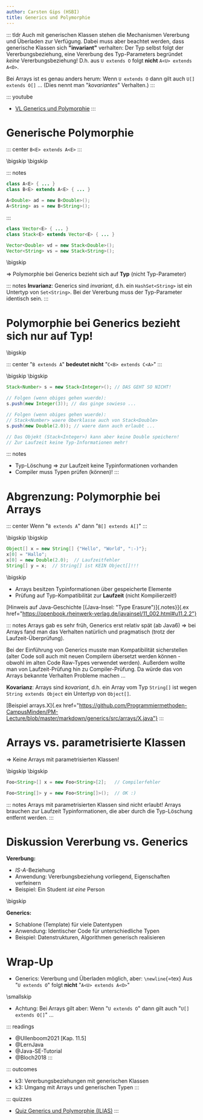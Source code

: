 ```yaml
---
author: Carsten Gips (HSBI)
title: Generics und Polymorphie
---
```


::: tldr
Auch mit generischen Klassen stehen die Mechanismen Vererbung und Überladen zur
Verfügung. Dabei muss aber beachtet werden, dass generische Klassen sich
**"invariant"** verhalten: Der Typ selbst folgt der Vererbungsbeziehung, eine
Vererbung des Typ-Parameters begründet *keine* Vererbungsbeziehung! D.h. aus
`U extends O` folgt **nicht** `A<U> extends A<O>`.

Bei Arrays ist es genau anders herum: Wenn `U extends O` dann gilt auch
`U[] extends O[]` ... (Dies nennt man "*kovariantes*" Verhalten.)
:::

::: youtube
-   [VL Generics und Polymorphie](https://youtu.be/RiTA43wTixQ)
:::

# Generische Polymorphie

::: center
`B<E> extends A<E>`
:::

\bigskip
\bigskip

::: notes
``` java
class A<E> { ... }
class B<E> extends A<E> { ... }

A<Double> ad = new B<Double>();
A<String> as = new B<String>();
```
:::

``` java
class Vector<E> { ... }
class Stack<E> extends Vector<E> { ... }

Vector<Double> vd = new Stack<Double>();
Vector<String> vs = new Stack<String>();
```

\bigskip

=\> Polymorphie bei Generics bezieht sich auf **Typ** (nicht Typ-Parameter)

::: notes
**Invarianz**: Generics sind *invariant*, d.h. ein `HashSet<String>` ist ein Untertyp
von `Set<String>`. Bei der Vererbung muss der Typ-Parameter identisch sein.
:::

# Polymorphie bei Generics bezieht sich nur auf Typ!

\bigskip

::: center
"`B extends A`" **bedeutet nicht** "`C<B> extends C<A>`"
:::

\bigskip
\bigskip

``` java
Stack<Number> s = new Stack<Integer>(); // DAS GEHT SO NICHT!

// Folgen (wenn obiges gehen wuerde):
s.push(new Integer(3)); // das ginge sowieso ...

// Folgen (wenn obiges gehen wuerde):
// Stack<Number> waere Oberklasse auch von Stack<Double>
s.push(new Double(2.0)); // waere dann auch erlaubt ...

// Das Objekt (Stack<Integer>) kann aber keine Double speichern!
// Zur Laufzeit keine Typ-Informationen mehr!
```

::: notes
-   Typ-Löschung =\> zur Laufzeit keine Typinformationen vorhanden
-   Compiler muss Typen prüfen (können)!
:::

# Abgrenzung: Polymorphie bei Arrays

::: center
Wenn "`B extends A`" dann "`B[] extends A[]`"
:::

\bigskip
\bigskip

``` java
Object[] x = new String[] {"Hello", "World", ":-)"};
x[0] = "Hallo";
x[0] = new Double(2.0);  // Laufzeitfehler
String[] y = x;  // String[] ist KEIN Object[]!!!
```

\bigskip

-   Arrays besitzen Typinformationen über gespeicherte Elemente
-   Prüfung auf Typ-Kompatibilität zur **Laufzeit** (nicht Kompilierzeit!)

[Hinweis auf Java-Geschichte [(Java-Insel: "Type Erasure")]{.notes}]{.ex
href="https://openbook.rheinwerk-verlag.de/javainsel/11_002.html#u11.2.2"}

::: notes
Arrays gab es sehr früh, Generics erst relativ spät (ab Java6) =\> bei Arrays fand
man das Verhalten natürlich und pragmatisch (trotz der Laufzeit-Überprüfung).

Bei der Einführung von Generics musste man Kompatibilität sicherstellen (alter Code
soll auch mit neuen Compilern übersetzt werden können - obwohl im alten Code
Raw-Types verwendet werden). Außerdem wollte man von Laufzeit-Prüfung hin zu
Compiler-Prüfung. Da würde das von Arrays bekannte Verhalten Probleme machen ...

**Kovarianz**: Arrays sind *kovariant*, d.h. ein Array vom Typ `String[]` ist wegen
`String extends Object` ein Untertyp von `Object[]`.

[Beispiel arrays.X]{.ex
href="https://github.com/Programmiermethoden-CampusMinden/PM-Lecture/blob/master/markdown/generics/src/arrays/X.java"}
:::

# Arrays vs. parametrisierte Klassen

=\> Keine Arrays mit parametrisierten Klassen!

\bigskip
\bigskip

``` java
Foo<String>[] x = new Foo<String>[2];   // Compilerfehler

Foo<String[]> y = new Foo<String[]>();  // OK :)
```

::: notes
Arrays mit parametrisierten Klassen sind nicht erlaubt! Arrays brauchen zur Laufzeit
Typinformationen, die aber durch die Typ-Löschung entfernt werden.
:::

# Diskussion Vererbung vs. Generics

**Vererbung:**

-   *IS-A*-Beziehung
-   Anwendung: Vererbungsbeziehung vorliegend, Eigenschaften verfeinern
-   Beispiel: Ein Student *ist eine* Person

\bigskip

**Generics:**

-   Schablone (Template) für viele Datentypen
-   Anwendung: Identischer Code für unterschiedliche Typen
-   Beispiel: Datenstrukturen, Algorithmen generisch realisieren

# Wrap-Up

-   Generics: Vererbung und Überladen möglich, aber: `\newline`{=tex} Aus
    "`U extends O`" folgt **nicht** "`A<U> extends A<O>`"

\smallskip

-   Achtung: Bei Arrays gilt aber: Wenn "`U extends O`" dann gilt auch
    "`U[] extends O[]`" ...

::: readings
-   @Ullenboom2021 [Kap. 11.5]
-   @LernJava
-   @Java-SE-Tutorial
-   @Bloch2018
:::

::: outcomes
-   k3: Vererbungsbeziehungen mit generischen Klassen
-   k3: Umgang mit Arrays und generischen Typen
:::

::: quizzes
-   [Quiz Generics und Polymorphie
    (ILIAS)](https://www.hsbi.de/elearning/goto.php?target=tst_1106238&client_id=FH-Bielefeld)
:::
